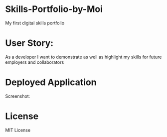# Skills-Portfolio-by-Moi
My first digital skills portfolio

# User Story:
As a developer I want to demonstrate as well as highlight my skills for future employers and collaborators

# Deployed Application


Screenshot:

# License
MIT License
